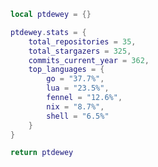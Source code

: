 <!--CONTENT_START-->
```lua
local ptdewey = {}

ptdewey.stats = {
    total_repositories = 35,
    total_stargazers = 325,
    commits_current_year = 362,
    top_languages = {
        go = "37.7%",
        lua = "23.5%",
        fennel = "12.6%",
        nix = "8.7%",
        shell = "6.5%"
    }
}

return ptdewey
```
<!--CONTENT_END-->
